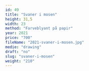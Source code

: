 ```yaml
---
id: 49
title: "Svaner i mosen"
height: 31,5
width: 23
method: "Farveblyant på papir"
year: 2021
price: "700"
fileName: "2021-svaner-i-mosen.jpg"
medie: "drawing"
draft: "no"
slug: "svaner-i-mosen"
weight: "210"
---
```


